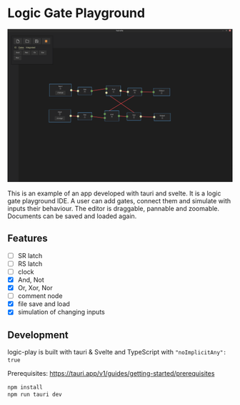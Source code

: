 # Logic Gate Playground
![alt text](./public/screenshot.png "screenshot of a flip flop")

This is an example of an app developed with tauri and svelte. It is a logic gate playground IDE. A user can add gates, connect them and simulate with inputs their behaviour. The editor is draggable, pannable and zoomable. Documents can be saved and loaded again.

## Features

- [ ] SR latch
- [ ] RS latch
- [ ] clock
- [x] And, Not
- [x] Or, Xor, Nor
- [ ] comment node
- [x] file save and load
- [x] simulation of changing inputs

## Development

logic-play is built with tauri & Svelte and TypeScript with `"noImplicitAny": true`

Prerequisites: https://tauri.app/v1/guides/getting-started/prerequisites

``` 
npm install
npm run tauri dev
 ```